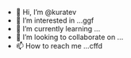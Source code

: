 - 👋 Hi, I’m @kuratev
- 👀 I’m interested in ...ggf
- 🌱 I’m currently learning ...
- 💞️ I’m looking to collaborate on ...
- 📫 How to reach me ...cffd

<!---
kuratev/kuratev is a ✨ special ✨ repository because its `README.md` (this file) appears on your GitHub profile.
You can click the Preview link to take a look at your changes.
--->
